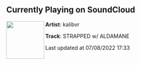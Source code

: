 ## Currently Playing on SoundCloud

[<img align="left" width="100" src="https://i1.sndcdn.com/artworks-jzhgqf16cNvqI9s7-lGmRxA-t500x500.jpg">](https://soundcloud.com/kalibvr/strapped-w-aldamane)

**Artist**: kalibvr 

**Track**: STRAPPED w/ ALDAMANE

Last updated at 07/08/2022 17:33
